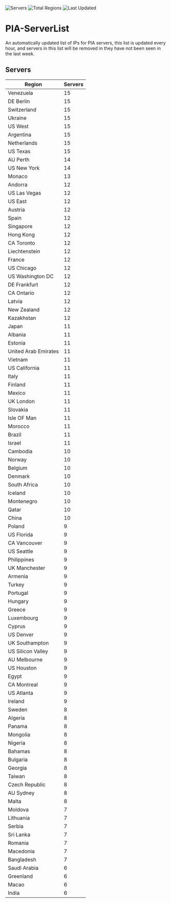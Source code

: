 ![Servers](https://img.shields.io/badge/Servers-987-darkgreen)
![Total Regions](https://img.shields.io/badge/Last_Updated-97-darkgreen)
![Last Updated](https://img.shields.io/badge/Last_Updated-April_27_2024_05:37_GMT-darkgreen)

# PIA-ServerList
An automatically updated list of IPs for PIA servers, this list is updated every hour, and servers in this list will be removed in they have not been seen in the last week.

## Servers
| Region               | Servers |
|----------------------|---------|
| Venezuela | 15 |
| DE Berlin | 15 |
| Switzerland | 15 |
| Ukraine | 15 |
| US West | 15 |
| Argentina | 15 |
| Netherlands | 15 |
| US Texas | 15 |
| AU Perth | 14 |
| US New York | 14 |
| Monaco | 13 |
| Andorra | 12 |
| US Las Vegas | 12 |
| US East | 12 |
| Austria | 12 |
| Spain | 12 |
| Singapore | 12 |
| Hong Kong | 12 |
| CA Toronto | 12 |
| Liechtenstein | 12 |
| France | 12 |
| US Chicago | 12 |
| US Washington DC | 12 |
| DE Frankfurt | 12 |
| CA Ontario | 12 |
| Latvia | 12 |
| New Zealand | 12 |
| Kazakhstan | 12 |
| Japan | 11 |
| Albania | 11 |
| Estonia | 11 |
| United Arab Emirates | 11 |
| Vietnam | 11 |
| US California | 11 |
| Italy | 11 |
| Finland | 11 |
| Mexico | 11 |
| UK London | 11 |
| Slovakia | 11 |
| Isle OF Man | 11 |
| Morocco | 11 |
| Brazil | 11 |
| Israel | 11 |
| Cambodia | 10 |
| Norway | 10 |
| Belgium | 10 |
| Denmark | 10 |
| South Africa | 10 |
| Iceland | 10 |
| Montenegro | 10 |
| Qatar | 10 |
| China | 10 |
| Poland | 9 |
| US Florida | 9 |
| CA Vancouver | 9 |
| US Seattle | 9 |
| Philippines | 9 |
| UK Manchester | 9 |
| Armenia | 9 |
| Turkey | 9 |
| Portugal | 9 |
| Hungary | 9 |
| Greece | 9 |
| Luxembourg | 9 |
| Cyprus | 9 |
| US Denver | 9 |
| UK Southampton | 9 |
| US Silicon Valley | 9 |
| AU Melbourne | 9 |
| US Houston | 9 |
| Egypt | 9 |
| CA Montreal | 9 |
| US Atlanta | 9 |
| Ireland | 9 |
| Sweden | 8 |
| Algeria | 8 |
| Panama | 8 |
| Mongolia | 8 |
| Nigeria | 8 |
| Bahamas | 8 |
| Bulgaria | 8 |
| Georgia | 8 |
| Taiwan | 8 |
| Czech Republic | 8 |
| AU Sydney | 8 |
| Malta | 8 |
| Moldova | 7 |
| Lithuania | 7 |
| Serbia | 7 |
| Sri Lanka | 7 |
| Romania | 7 |
| Macedonia | 7 |
| Bangladesh | 7 |
| Saudi Arabia | 6 |
| Greenland | 6 |
| Macao | 6 |
| India | 6 |